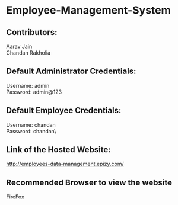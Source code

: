 # Employee-Management-System
## Contributors:
Aarav Jain\
Chandan Rakholia
## Default Administrator Credentials:
Username: admin\
Password: admin@123
## Default Employee Credentials:
Username: chandan\
Password: chandan\
## Link of the Hosted Website:
http://employees-data-management.epizy.com/
## Recommended Browser to view the website
FireFox
